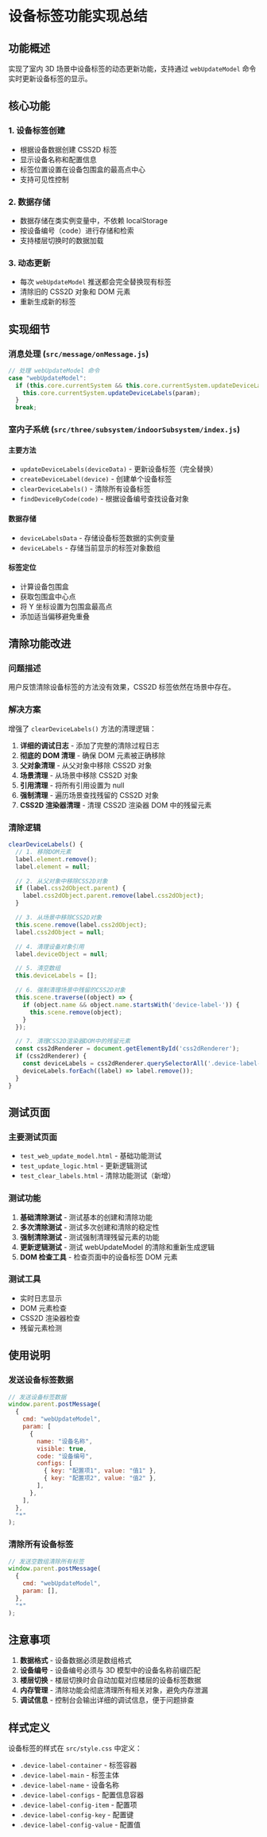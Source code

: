# 设备标签功能实现总结

## 功能概述

实现了室内 3D 场景中设备标签的动态更新功能，支持通过 `webUpdateModel` 命令实时更新设备标签的显示。

## 核心功能

### 1. 设备标签创建

- 根据设备数据创建 CSS2D 标签
- 显示设备名称和配置信息
- 标签位置设置在设备包围盒的最高点中心
- 支持可见性控制

### 2. 数据存储

- 数据存储在类实例变量中，不依赖 localStorage
- 按设备编号（code）进行存储和检索
- 支持楼层切换时的数据加载

### 3. 动态更新

- 每次 `webUpdateModel` 推送都会完全替换现有标签
- 清除旧的 CSS2D 对象和 DOM 元素
- 重新生成新的标签

## 实现细节

### 消息处理 (`src/message/onMessage.js`)

```javascript
// 处理 webUpdateModel 命令
case "webUpdateModel":
  if (this.core.currentSystem && this.core.currentSystem.updateDeviceLabels) {
    this.core.currentSystem.updateDeviceLabels(param);
  }
  break;
```

### 室内子系统 (`src/three/subsystem/indoorSubsystem/index.js`)

#### 主要方法

- `updateDeviceLabels(deviceData)` - 更新设备标签（完全替换）
- `createDeviceLabel(device)` - 创建单个设备标签
- `clearDeviceLabels()` - 清除所有设备标签
- `findDeviceByCode(code)` - 根据设备编号查找设备对象

#### 数据存储

- `deviceLabelsData` - 存储设备标签数据的实例变量
- `deviceLabels` - 存储当前显示的标签对象数组

#### 标签定位

- 计算设备包围盒
- 获取包围盒中心点
- 将 Y 坐标设置为包围盒最高点
- 添加适当偏移避免重叠

## 清除功能改进

### 问题描述

用户反馈清除设备标签的方法没有效果，CSS2D 标签依然在场景中存在。

### 解决方案

增强了 `clearDeviceLabels()` 方法的清理逻辑：

1. **详细的调试日志** - 添加了完整的清除过程日志
2. **彻底的 DOM 清理** - 确保 DOM 元素被正确移除
3. **父对象清理** - 从父对象中移除 CSS2D 对象
4. **场景清理** - 从场景中移除 CSS2D 对象
5. **引用清理** - 将所有引用设置为 null
6. **强制清理** - 遍历场景查找残留的 CSS2D 对象
7. **CSS2D 渲染器清理** - 清理 CSS2D 渲染器 DOM 中的残留元素

### 清除逻辑

```javascript
clearDeviceLabels() {
  // 1. 移除DOM元素
  label.element.remove();
  label.element = null;

  // 2. 从父对象中移除CSS2D对象
  if (label.css2dObject.parent) {
    label.css2dObject.parent.remove(label.css2dObject);
  }

  // 3. 从场景中移除CSS2D对象
  this.scene.remove(label.css2dObject);
  label.css2dObject = null;

  // 4. 清理设备对象引用
  label.deviceObject = null;

  // 5. 清空数组
  this.deviceLabels = [];

  // 6. 强制清理场景中残留的CSS2D对象
  this.scene.traverse((object) => {
    if (object.name && object.name.startsWith('device-label-')) {
      this.scene.remove(object);
    }
  });

  // 7. 清理CSS2D渲染器DOM中的残留元素
  const css2dRenderer = document.getElementById('css2dRenderer');
  if (css2dRenderer) {
    const deviceLabels = css2dRenderer.querySelectorAll('.device-label-container');
    deviceLabels.forEach((label) => label.remove());
  }
}
```

## 测试页面

### 主要测试页面

- `test_web_update_model.html` - 基础功能测试
- `test_update_logic.html` - 更新逻辑测试
- `test_clear_labels.html` - 清除功能测试（新增）

### 测试功能

1. **基础清除测试** - 测试基本的创建和清除功能
2. **多次清除测试** - 测试多次创建和清除的稳定性
3. **强制清除测试** - 测试强制清理残留元素的功能
4. **更新逻辑测试** - 测试 webUpdateModel 的清除和重新生成逻辑
5. **DOM 检查工具** - 检查页面中的设备标签 DOM 元素

### 测试工具

- 实时日志显示
- DOM 元素检查
- CSS2D 渲染器检查
- 残留元素检测

## 使用说明

### 发送设备标签数据

```javascript
// 发送设备标签数据
window.parent.postMessage(
  {
    cmd: "webUpdateModel",
    param: [
      {
        name: "设备名称",
        visible: true,
        code: "设备编号",
        configs: [
          { key: "配置项1", value: "值1" },
          { key: "配置项2", value: "值2" },
        ],
      },
    ],
  },
  "*"
);
```

### 清除所有设备标签

```javascript
// 发送空数组清除所有标签
window.parent.postMessage(
  {
    cmd: "webUpdateModel",
    param: [],
  },
  "*"
);
```

## 注意事项

1. **数据格式** - 设备数据必须是数组格式
2. **设备编号** - 设备编号必须与 3D 模型中的设备名称前缀匹配
3. **楼层切换** - 楼层切换时会自动加载对应楼层的设备标签数据
4. **内存管理** - 清除功能会彻底清理所有相关对象，避免内存泄漏
5. **调试信息** - 控制台会输出详细的调试信息，便于问题排查

## 样式定义

设备标签的样式在 `src/style.css` 中定义：

- `.device-label-container` - 标签容器
- `.device-label-main` - 标签主体
- `.device-label-name` - 设备名称
- `.device-label-configs` - 配置信息容器
- `.device-label-config-item` - 配置项
- `.device-label-config-key` - 配置键
- `.device-label-config-value` - 配置值
